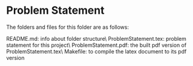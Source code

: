 # Problem Statement

The folders and files for this folder are as follows:

README.md: info about folder structure\\
ProblemStatement.tex: problem statement for this project\\
ProblemStatement.pdf: the built pdf version of ProblemStatement.tex\\
Makefile: to compile the latex document to its pdf version
